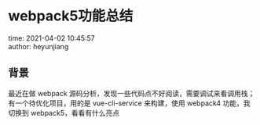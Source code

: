 # webpack5功能总结

time: 2021-04-02 10:45:57  
author: heyunjiang

## 背景

最近在做 webpack 源码分析，发现一些代码点不好阅读，需要调试来看调用栈；有一个待优化项目，用的是 vue-cli-service 来构建，使用 webpack4 功能，我切换到 webpack5，看看有什么亮点
